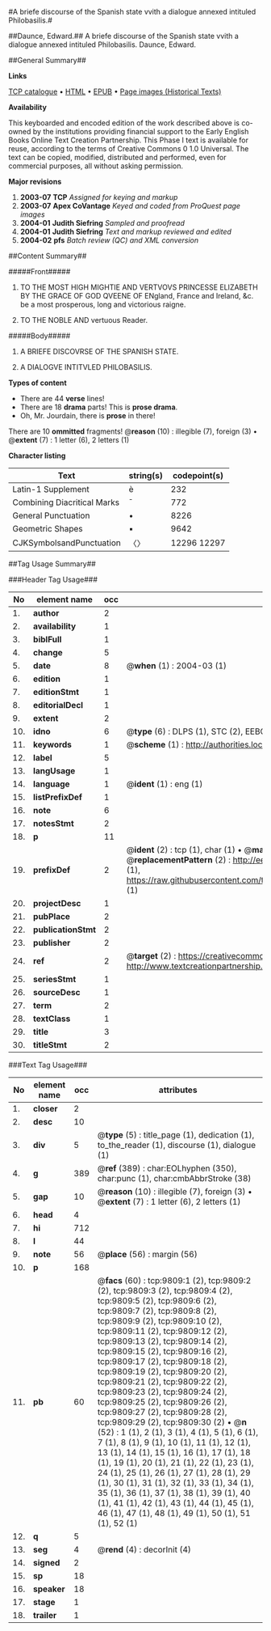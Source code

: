 #A briefe discourse of the Spanish state vvith a dialogue annexed intituled Philobasilis.#

##Daunce, Edward.##
A briefe discourse of the Spanish state vvith a dialogue annexed intituled Philobasilis.
Daunce, Edward.

##General Summary##

**Links**

[TCP catalogue](http://www.ota.ox.ac.uk/tcp/)  • 
[HTML](http://tei.it.ox.ac.uk/tcp/Texts-HTML/free/A19/A19864.html)  • 
[EPUB](http://tei.it.ox.ac.uk/tcp/Texts-EPUB/free/A19/A19864.epub) • 
[Page images (Historical Texts)](https://data.historicaltexts.jisc.ac.uk/view?pubId=eebo-99844950e&pageId=eebo-99844950e-9809-1)

**Availability**

This keyboarded and encoded edition of the
	       work described above is co-owned by the institutions
	       providing financial support to the Early English Books
	       Online Text Creation Partnership. This Phase I text is
	       available for reuse, according to the terms of Creative
	       Commons 0 1.0 Universal. The text can be copied,
	       modified, distributed and performed, even for
	       commercial purposes, all without asking permission.

**Major revisions**

1. __2003-07__ __TCP__ *Assigned for keying and markup*
1. __2003-07__ __Apex CoVantage__ *Keyed and coded from ProQuest page images*
1. __2004-01__ __Judith Siefring__ *Sampled and proofread*
1. __2004-01__ __Judith Siefring__ *Text and markup reviewed and edited*
1. __2004-02__ __pfs__ *Batch review (QC) and XML conversion*

##Content Summary##

#####Front#####

1. TO THE MOST HIGH MIGHTIE AND VERTVOVS PRINCESSE ELIZABETH BY THE GRACE OF GOD QVEENE OF ENgland, France and Ireland, &c. be a most prosperous, long and victorious raigne.

1. TO THE NOBLE AND vertuous Reader.

#####Body#####

1. A BRIEFE DISCOVRSE OF THE SPANISH STATE.

1. A DIALOGVE INTITVLED PHILOBASILIS.

**Types of content**

  * There are 44 **verse** lines!
  * There are 18 **drama** parts! This is **prose drama**.
  * Oh, Mr. Jourdain, there is **prose** in there!

There are 10 **ommitted** fragments! 
 @__reason__ (10) : illegible (7), foreign (3)  •  @__extent__ (7) : 1 letter (6), 2 letters (1)

**Character listing**


|Text|string(s)|codepoint(s)|
|---|---|---|
|Latin-1 Supplement|è|232|
|Combining             Diacritical Marks|̄|772|
|General Punctuation|•|8226|
|Geometric Shapes|▪|9642|
|CJKSymbolsandPunctuation|〈〉|12296 12297|

##Tag Usage Summary##

###Header Tag Usage###

|No|element name|occ|attributes|
|---|---|---|---|
|1.|__author__|2||
|2.|__availability__|1||
|3.|__biblFull__|1||
|4.|__change__|5||
|5.|__date__|8| @__when__ (1) : 2004-03 (1)|
|6.|__edition__|1||
|7.|__editionStmt__|1||
|8.|__editorialDecl__|1||
|9.|__extent__|2||
|10.|__idno__|6| @__type__ (6) : DLPS (1), STC (2), EEBO-CITATION (1), PROQUEST (1), VID (1)|
|11.|__keywords__|1| @__scheme__ (1) : http://authorities.loc.gov/ (1)|
|12.|__label__|5||
|13.|__langUsage__|1||
|14.|__language__|1| @__ident__ (1) : eng (1)|
|15.|__listPrefixDef__|1||
|16.|__note__|6||
|17.|__notesStmt__|2||
|18.|__p__|11||
|19.|__prefixDef__|2| @__ident__ (2) : tcp (1), char (1)  •  @__matchPattern__ (2) : ([0-9\-]+):([0-9IVX]+) (1), (.+) (1)  •  @__replacementPattern__ (2) : http://eebo.chadwyck.com/downloadtiff?vid=$1&page=$2 (1), https://raw.githubusercontent.com/textcreationpartnership/Texts/master/tcpchars.xml#$1 (1)|
|20.|__projectDesc__|1||
|21.|__pubPlace__|2||
|22.|__publicationStmt__|2||
|23.|__publisher__|2||
|24.|__ref__|2| @__target__ (2) : https://creativecommons.org/publicdomain/zero/1.0/ (1), http://www.textcreationpartnership.org/docs/. (1)|
|25.|__seriesStmt__|1||
|26.|__sourceDesc__|1||
|27.|__term__|2||
|28.|__textClass__|1||
|29.|__title__|3||
|30.|__titleStmt__|2||


###Text Tag Usage###

|No|element name|occ|attributes|
|---|---|---|---|
|1.|__closer__|2||
|2.|__desc__|10||
|3.|__div__|5| @__type__ (5) : title_page (1), dedication (1), to_the_reader (1), discourse (1), dialogue (1)|
|4.|__g__|389| @__ref__ (389) : char:EOLhyphen (350), char:punc (1), char:cmbAbbrStroke (38)|
|5.|__gap__|10| @__reason__ (10) : illegible (7), foreign (3)  •  @__extent__ (7) : 1 letter (6), 2 letters (1)|
|6.|__head__|4||
|7.|__hi__|712||
|8.|__l__|44||
|9.|__note__|56| @__place__ (56) : margin (56)|
|10.|__p__|168||
|11.|__pb__|60| @__facs__ (60) : tcp:9809:1 (2), tcp:9809:2 (2), tcp:9809:3 (2), tcp:9809:4 (2), tcp:9809:5 (2), tcp:9809:6 (2), tcp:9809:7 (2), tcp:9809:8 (2), tcp:9809:9 (2), tcp:9809:10 (2), tcp:9809:11 (2), tcp:9809:12 (2), tcp:9809:13 (2), tcp:9809:14 (2), tcp:9809:15 (2), tcp:9809:16 (2), tcp:9809:17 (2), tcp:9809:18 (2), tcp:9809:19 (2), tcp:9809:20 (2), tcp:9809:21 (2), tcp:9809:22 (2), tcp:9809:23 (2), tcp:9809:24 (2), tcp:9809:25 (2), tcp:9809:26 (2), tcp:9809:27 (2), tcp:9809:28 (2), tcp:9809:29 (2), tcp:9809:30 (2)  •  @__n__ (52) : 1 (1), 2 (1), 3 (1), 4 (1), 5 (1), 6 (1), 7 (1), 8 (1), 9 (1), 10 (1), 11 (1), 12 (1), 13 (1), 14 (1), 15 (1), 16 (1), 17 (1), 18 (1), 19 (1), 20 (1), 21 (1), 22 (1), 23 (1), 24 (1), 25 (1), 26 (1), 27 (1), 28 (1), 29 (1), 30 (1), 31 (1), 32 (1), 33 (1), 34 (1), 35 (1), 36 (1), 37 (1), 38 (1), 39 (1), 40 (1), 41 (1), 42 (1), 43 (1), 44 (1), 45 (1), 46 (1), 47 (1), 48 (1), 49 (1), 50 (1), 51 (1), 52 (1)|
|12.|__q__|5||
|13.|__seg__|4| @__rend__ (4) : decorInit (4)|
|14.|__signed__|2||
|15.|__sp__|18||
|16.|__speaker__|18||
|17.|__stage__|1||
|18.|__trailer__|1||
